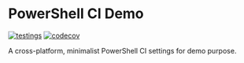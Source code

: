 # PowerShell CI Demo

[![testings](https://github.com/nimzo6689/pwsh-ci-demo/actions/workflows/ci.yml/badge.svg)](https://github.com/nimzo6689/pwsh-ci-demo/actions/workflows/ci.yml)
[![codecov](https://codecov.io/gh/nimzo6689/pwsh-ci-demo/branch/main/graph/badge.svg?token=YS5GOOBERA)](https://codecov.io/gh/nimzo6689/pwsh-ci-demo)

A cross-platform, minimalist PowerShell CI settings for demo purpose.
